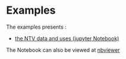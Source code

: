 # Examples
The examples presents :
- [the NTV data and uses (jupyter Notebook)](./example_ntv.ipynb)

The Notebook can also be viewed at [nbviewer](http://nbviewer.org/github/loco-philippe/NTV/tree/main/example)
